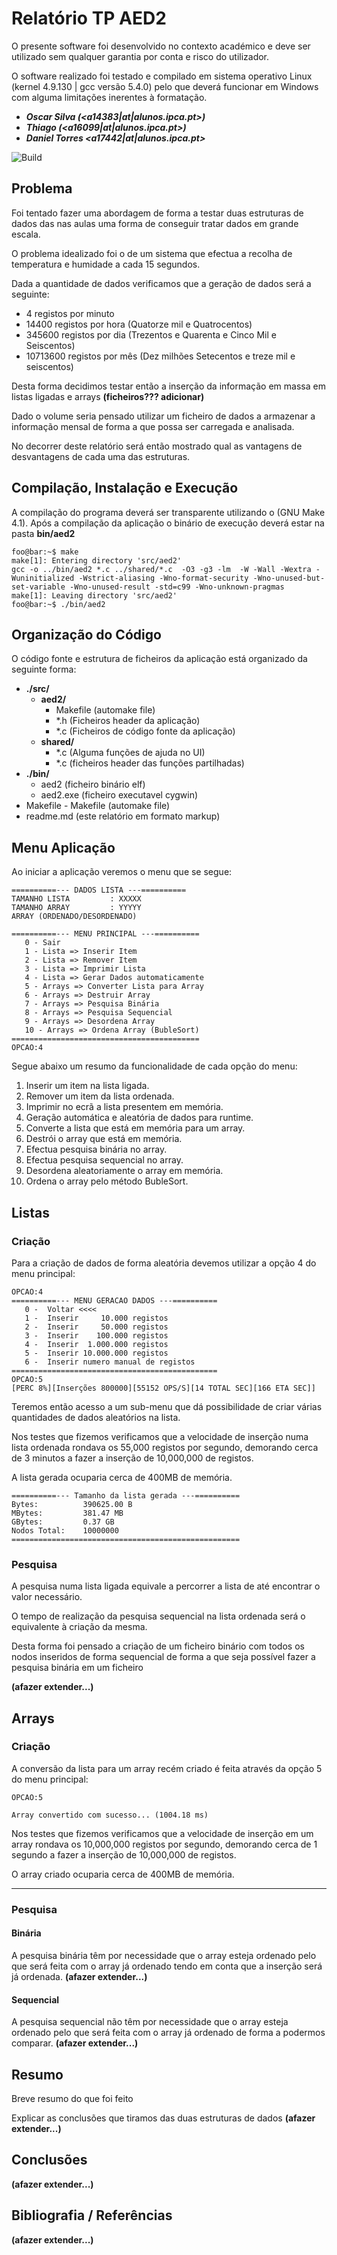 # Relatório TP AED2
O presente software foi desenvolvido no contexto académico e deve ser utilizado sem qualquer garantia por conta e risco do utilizador.

O software realizado foi testado e compilado em sistema operativo Linux (kernel 4.9.130 | gcc versão 5.4.0) pelo que deverá funcionar em Windows com alguma limitações inerentes à formatação.
- ___Oscar Silva (<a14383|at|alunos.ipca.pt>)___
- ___Thiago (<a16099|at|alunos.ipca.pt>)___
- ___Daniel Torres <a17442|at|alunos.ipca.pt>___

![Build](https://travis-ci.com/nargotik/aed2.svg?token=qNfqiYyxNzmWoPqpyHnZ&branch=master)

## Problema
Foi tentado fazer uma abordagem de forma a testar duas estruturas de dados das nas aulas uma forma de conseguir tratar dados em grande escala.

O problema idealizado foi o de um sistema que efectua a recolha de temperatura e humidade a cada 15 segundos.

Dada a quantidade de dados verificamos que a geração de dados será a seguinte:
- 4 registos por minuto
- 14400 registos por hora (Quatorze mil e Quatrocentos)
- 345600 registos por dia (Trezentos e Quarenta e Cinco Mil e Seiscentos)
- 10713600 registos por mês (Dez milhões Setecentos e treze mil e seiscentos)

Desta forma decidimos testar então a inserção da informação em massa em listas ligadas e arrays __(ficheiros??? adicionar)__

Dado o volume seria pensado utilizar um ficheiro de dados a armazenar a informação mensal de forma a que possa ser carregada e analisada.

No decorrer deste relatório será então mostrado qual as vantagens de desvantagens de cada uma das estruturas.


## Compilação, Instalação e Execução
A compilação do programa deverá ser transparente utilizando o (GNU Make 4.1). Após a compilação da aplicação o binário de execução deverá estar na pasta __bin/aed2__
```console
foo@bar:~$ make
make[1]: Entering directory 'src/aed2'
gcc -o ../bin/aed2 *.c ../shared/*.c  -O3 -g3 -lm  -W -Wall -Wextra -Wuninitialized -Wstrict-aliasing -Wno-format-security -Wno-unused-but-set-variable -Wno-unused-result -std=c99 -Wno-unknown-pragmas
make[1]: Leaving directory 'src/aed2'
foo@bar:~$ ./bin/aed2
```

## Organização do Código
O código fonte e estrutura de ficheiros da aplicação está organizado da seguinte forma:

 - __./src/__
	 - __aed2/__
		 - Makefile (automake file)
		 - *.h (Ficheiros header da aplicação)
		 - *.c (Ficheiros de código fonte da aplicação)
	 - __shared/__
		 - *.c (Alguma funções de ajuda no UI)
		 - *.c (ficheiros header das funções partilhadas)
 - __./bin/__
	 - aed2 (ficheiro binário elf)
	 - aed2.exe (ficheiro executavel cygwin)
 - Makefile - Makefile (automake file)
 - readme.md (este relatório em formato markup)

## Menu Aplicação
Ao iniciar a aplicação veremos o menu que se segue:
```console
==========--- DADOS LISTA ---==========
TAMANHO LISTA         : XXXXX
TAMANHO ARRAY         : YYYYY
ARRAY (ORDENADO/DESORDENADO)

==========--- MENU PRINCIPAL ---==========
   0 - Sair
   1 - Lista => Inserir Item
   2 - Lista => Remover Item
   3 - Lista => Imprimir Lista
   4 - Lista => Gerar Dados automaticamente
   5 - Arrays => Converter Lista para Array
   6 - Arrays => Destruir Array
   7 - Arrays => Pesquisa Binária
   8 - Arrays => Pesquisa Sequencial
   9 - Arrays => Desordena Array
   10 - Arrays => Ordena Array (BubleSort)
==========================================
OPCAO:4
```
Segue abaixo um resumo da funcionalidade de cada opção do menu:
 1. Inserir um item na lista ligada.
 2. Remover um item da lista ordenada.
 3. Imprimir no ecrã a lista presentem em memória.
 4. Geração automática e aleatória de dados para runtime. 
 5. Converte a lista que está em memória para um array.
 6. Destrói o array que está em memória.
 7. Efectua pesquisa binária no array.
 8. Efectua pesquisa sequencial no array.
 9. Desordena aleatoriamente o array em memória.
 10. Ordena o array pelo  método BubleSort.

## Listas
### Criação
Para a criação de dados de forma aleatória devemos utilizar a opção 4 do menu principal:
```console
OPCAO:4
==========--- MENU GERACAO DADOS ---==========
   0 -  Voltar <<<<
   1 -  Inserir     10.000 registos
   2 -  Inserir     50.000 registos
   3 -  Inserir    100.000 registos
   4 -  Inserir  1.000.000 registos
   5 -  Inserir 10.000.000 registos
   6 -  Inserir numero manual de registos
==============================================
OPCAO:5
[PERC 8%][Inserções 800000][55152 OPS/S][14 TOTAL SEC][166 ETA SEC]]
```
Teremos então acesso a um sub-menu que dá possibilidade de criar várias quantidades de dados aleatórios na lista.

Nos testes que fizemos verificamos que a velocidade de inserção numa lista ordenada rondava os 55,000 registos por segundo, demorando cerca de 3 minutos a fazer a inserção de 10,000,000 de registos.

A lista gerada ocuparia cerca de 400MB de memória.
```console
==========--- Tamanho da lista gerada ---==========
Bytes:          390625.00 B
MBytes:         381.47 MB
GBytes:         0.37 GB
Nodos Total:    10000000
===================================================
```
### Pesquisa
A pesquisa numa lista ligada equivale a percorrer a lista de até encontrar o valor necessário.

O tempo de realização da pesquisa sequencial na lista ordenada será o equivalente à criação da mesma.

Desta forma foi pensado a criação de um ficheiro binário com todos os nodos inseridos de forma sequencial de forma a que seja possível fazer a pesquisa binária em um ficheiro

__(afazer extender...)__

## Arrays
### Criação
A conversão da lista para um array recém criado é feita através da opção 5 do menu principal:
```console
OPCAO:5

Array convertido com sucesso... (1004.18 ms)
```
Nos testes que fizemos verificamos que a velocidade de inserção em um array rondava os 10,000,000 registos por segundo, demorando cerca de 1 segundo a fazer a inserção de 10,000,000 de registos.

O array criado ocuparia cerca de 400MB de memória.
___

### Pesquisa
#### Binária
A pesquisa binária têm por necessidade que o array esteja ordenado pelo que será feita com o array já ordenado tendo em conta que a inserção será já ordenada.
__(afazer extender...)__

#### Sequencial
A pesquisa sequencial não têm por necessidade que o array esteja ordenado pelo que será feita com o array já ordenado de forma a podermos comparar.
__(afazer extender...)__

## Resumo
Breve resumo do que foi feito

Explicar as conclusões que tiramos das duas estruturas de dados
__(afazer extender...)__

## Conclusões
__(afazer extender...)__



## Bibliografia / Referências
__(afazer extender...)__
